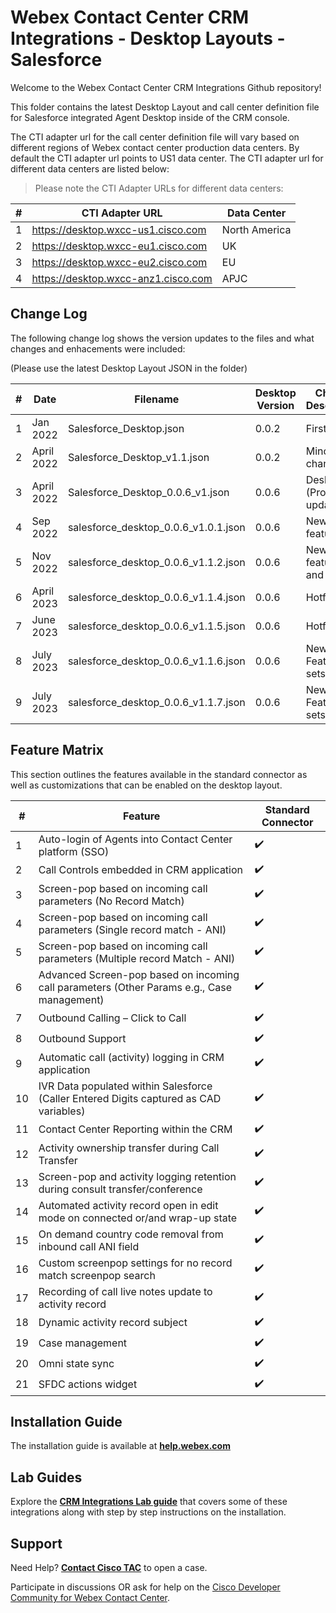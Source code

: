 # Webex Contact Center CRM Integrations - Desktop Layouts - Salesforce

Welcome to the Webex Contact Center CRM Integrations Github repository!

This folder contains the latest Desktop Layout and call center definition file for Salesforce integrated Agent Desktop inside of the CRM console.

The CTI adapter url for the call center definition file will vary based on different regions of Webex contact center production data centers. By default the CTI adapter url points to US1 data center. The CTI adapter url for different data centers are listed below:

> Please note the CTI Adapter URLs for different data centers:

| #   | CTI Adapter URL                     | Data Center   |
| --- | ----------------------------------- | ------------- |
| 1   | https://desktop.wxcc-us1.cisco.com  | North America |
| 2   | https://desktop.wxcc-eu1.cisco.com  | UK            |
| 3   | https://desktop.wxcc-eu2.cisco.com  | EU            |
| 4   | https://desktop.wxcc-anz1.cisco.com | APJC          |

## Change Log

The following change log shows the version updates to the files and what changes and enhacements were included:

(Please use the latest Desktop Layout JSON in the folder)

| #   | Date       | Filename                             | Desktop Version | Change Description         | Change Date |
| --- | ---------- | ------------------------------------ | --------------- | -------------------------- | ----------- |
| 1   | Jan 2022   | Salesforce_Desktop.json              | 0.0.2           | First draft                | June 2021   |
| 2   | April 2022 | Salesforce_Desktop_v1.1.json         | 0.0.2           | Minor changes              | Sep 2021    |
| 3   | April 2022 | Salesforce_Desktop_0.0.6_v1.json     | 0.0.6           | Desktop (Product) update   | April 2022  |
| 4   | Sep 2022   | salesforce_desktop_0.0.6_v1.0.1.json | 0.0.6           | New feature sets           | Sept 2022   |
| 5   | Nov 2022   | salesforce_desktop_0.0.6_v1.1.2.json | 0.0.6           | New feature set and hotfix | Nov 2022    |
| 6   | April 2023 | salesforce_desktop_0.0.6_v1.1.4.json | 0.0.6           | Hotfix                     | April 2023  |
| 7   | June 2023  | salesforce_desktop_0.0.6_v1.1.5.json | 0.0.6           | Hotfix                     | June 2023   |
| 8   | July 2023  | salesforce_desktop_0.0.6_v1.1.6.json | 0.0.6           | New Feature sets           | July 2023   |
| 9   | July 2023  | salesforce_desktop_0.0.6_v1.1.7.json | 0.0.6           | New Feature sets           | July 2023   |

## Feature Matrix

This section outlines the features available in the standard connector as well as customizations that can be enabled on the desktop layout.

| #   | Feature​                                                                                    | Standard Connector |
| --- | ------------------------------------------------------------------------------------------- | ------------------ |
| 1   | Auto-login of Agents into Contact Center platform (SSO)​                                    | ✔️                 |
| 2   | Call Controls embedded in CRM application                                                   | ✔️                 |
| 3   | Screen-pop based on incoming call parameters (No Record Match)                              | ✔️                 |
| 4   | Screen-pop based on incoming call parameters (Single record match - ANI)​                   | ✔️                 |
| 5   | Screen-pop based on incoming call parameters (Multiple record Match - ANI)​                 | ✔️                 |
| 6   | Advanced Screen-pop based on incoming call parameters (Other Params e.g., Case management)​ | ✔️                 |
| 7   | Outbound Calling – Click to Call​                                                           | ✔️                 |
| 8   | Outbound Support                                                                            | ✔️                 |
| 9   | Automatic call (activity) logging in CRM application                                        | ✔️                 |
| 10  | IVR Data populated within Salesforce (Caller Entered Digits captured as CAD variables)​      | ✔️                 |
| 11  | Contact Center Reporting within the CRM​                                                     | ✔️                 |
| 12  | Activity ownership transfer during Call Transfer​                                            | ✔️                 |
| 13  | Screen-pop and activity logging retention during consult transfer/conference​                | ✔️                 |
| 14  | Automated activity record open ​in edit mode on connected or/and wrap-up state               | ✔️                 |
| 15  | On demand country code removal from inbound call ANI field                                  | ✔️                 |
| 16  | Custom screenpop settings for no record match screenpop search                              | ✔️                 |
| 17  | Recording of call live notes update to activity record                                      | ✔️                 |
| 18  | Dynamic activity record subject                                                             | ✔️                 |
| 19  | Case management                                                                             | ✔️                 |
| 20  | Omni state sync                                                                             | ✔️                 |
| 21  | SFDC actions widget                                                                         | ✔️                 |

## Installation Guide

The installation guide is available at **[help.webex.com](https://help.webex.com/en-us/article/nhxw7kfb/Integrate-Webex-Contact-Center-with-Salesforce)**

## Lab Guides

Explore the **[CRM Integrations Lab guide](https://wxcctechsummit.github.io/wxcclabguides/TechSummitRoW_2021/CRM.html)** that covers some of these integrations along with step by step instructions on the installation.

## Support

Need Help? **[Contact Cisco TAC](https://cisco.com/go/tac)** to open a case.

Participate in discussions OR ask for help on the [Cisco Developer Community for Webex Contact Center](https://community.cisco.com/t5/contact-center/bd-p/j-disc-dev-contact-center).
